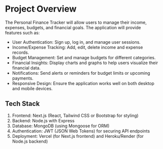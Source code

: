 # Project Overview

The Personal Finance Tracker will allow users to manage their income, expenses, budgets, and financial goals. The
application will provide features such as:

* User Authentication: Sign up, log in, and manage user sessions.
* Income/Expense Tracking: Add, edit, delete income and expense records.
* Budget Management: Set and manage budgets for different categories.
* Financial Insights: Display charts and graphs to help users visualize their financial data.
* Notifications: Send alerts or reminders for budget limits or upcoming payments.
* Responsive Design: Ensure the application works well on both desktop and mobile devices.

## Tech Stack
1. Frontend: Next.js (React, Tailwind CSS or Bootstrap for styling)
2. Backend: Node.js with Express
3. Database: MongoDB (using Mongoose for ORM)
4. Authentication: JWT (JSON Web Tokens) for securing API endpoints
5. Deployment: Vercel (for Next.js frontend) and Heroku/Render (for Node.js backend)